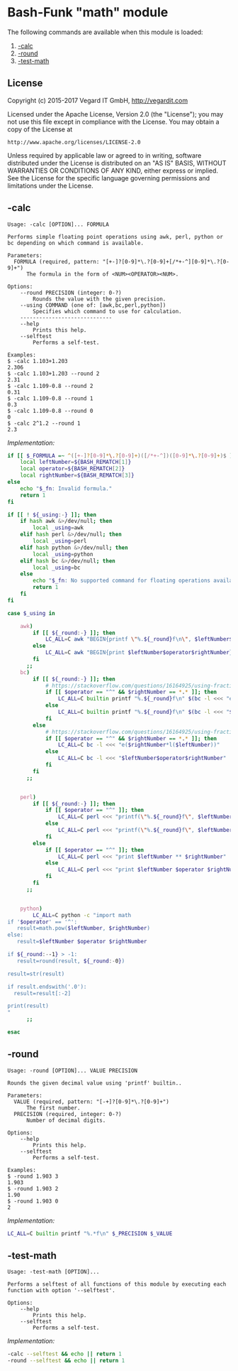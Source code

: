 # Bash-Funk "math" module

[//]: # (THIS FILE IS GENERATED BY BASH-FUNK GENERATOR)

The following commands are available when this module is loaded:

1. [-calc](#-calc)
1. [-round](#-round)
1. [-test-math](#-test-math)


## <a name="license"></a>License

Copyright (c) 2015-2017 Vegard IT GmbH, http://vegardit.com

Licensed under the Apache License, Version 2.0 (the "License");
you may not use this file except in compliance with the License.
You may obtain a copy of the License at

    http://www.apache.org/licenses/LICENSE-2.0

Unless required by applicable law or agreed to in writing, software
distributed under the License is distributed on an "AS IS" BASIS,
WITHOUT WARRANTIES OR CONDITIONS OF ANY KIND, either express or implied.
See the License for the specific language governing permissions and
limitations under the License.


## <a name="-calc"></a>-calc

```
Usage: -calc [OPTION]... FORMULA

Performs simple floating point operations using awk, perl, python or bc depending on which command is available.

Parameters:
  FORMULA (required, pattern: "[+-]?[0-9]*\.?[0-9]+[/*+-^][0-9]*\.?[0-9]+")
      The formula in the form of <NUM><OPERATOR><NUM>.

Options:
    --round PRECISION (integer: 0-?)
        Rounds the value with the given precision.
    --using COMMAND (one of: [awk,bc,perl,python])
        Specifies which command to use for calculation.
    -----------------------------
    --help 
        Prints this help.
    --selftest 
        Performs a self-test.

Examples:
$ -calc 1.103+1.203
2.306
$ -calc 1.103+1.203 --round 2
2.31
$ -calc 1.109-0.8 --round 2
0.31
$ -calc 1.109-0.8 --round 1
0.3
$ -calc 1.109-0.8 --round 0
0
$ -calc 2^1.2 --round 1
2.3
```

*Implementation:*
```bash
if [[ $_FORMULA =~ ^([+-]?[0-9]*\.?[0-9]+)([/*+-^])([0-9]*\.?[0-9]+)$ ]]; then
    local leftNumber=${BASH_REMATCH[1]}
    local operator=${BASH_REMATCH[2]}
    local rightNumber=${BASH_REMATCH[3]}
else
    echo "$_fn: Invalid formula."
    return 1
fi

if [[ ! ${_using:-} ]]; then
    if hash awk &>/dev/null; then
        local _using=awk
    elif hash perl &>/dev/null; then
        local _using=perl
    elif hash python &>/dev/null; then
        local _using=python
    elif hash bc &>/dev/null; then
        local _using=bc
    else
        echo "$_fn: No supported command for floating operations available."
        return 1
    fi
fi

case $_using in

    awk)
        if [[ ${_round:-} ]]; then
            LC_ALL=C awk "BEGIN{printf \"%.${_round}f\n\", $leftNumber$operator$rightNumber}"
        else
            LC_ALL=C awk "BEGIN{print $leftNumber$operator$rightNumber}"
        fi
      ;;
    bc)
        if [[ ${_round:-} ]]; then
            # https://stackoverflow.com/questions/16164925/using-fractional-exponent-with-bc
            if [[ $operator == "^" && $rightNumber == *.* ]]; then
                LC_ALL=C builtin printf "%.${_round}f\n" $(bc -l <<< "e($rightNumber*l($leftNumber))")
            else
                LC_ALL=C builtin printf "%.${_round}f\n" $(bc -l <<< "$leftNumber$operator$rightNumber")
            fi
        else
            # https://stackoverflow.com/questions/16164925/using-fractional-exponent-with-bc
            if [[ $operator == "^" && $rightNumber == *.* ]]; then
                LC_ALL=C bc -l <<< "e($rightNumber*l($leftNumber))"
            else
                LC_ALL=C bc -l <<< "$leftNumber$operator$rightNumber"
            fi
        fi
      ;;


    perl)
        if [[ ${_round:-} ]]; then
            if [[ $operator == "^" ]]; then
                LC_ALL=C perl <<< "printf(\"%.${_round}f\", $leftNumber ** $rightNumber)"
            else
                LC_ALL=C perl <<< "printf(\"%.${_round}f\", $leftNumber $operator $rightNumber)"
            fi
        else
            if [[ $operator == "^" ]]; then
                LC_ALL=C perl <<< "print $leftNumber ** $rightNumber"
            else
                LC_ALL=C perl <<< "print $leftNumber $operator $rightNumber"
            fi
        fi
      ;;


    python)
        LC_ALL=C python -c "import math
if '$operator' == '^':
   result=math.pow($leftNumber, $rightNumber)
else:
   result=$leftNumber $operator $rightNumber

if ${_round:--1} > -1:
   result=round(result, ${_round:-0})

result=str(result)

if result.endswith('.0'):
  result=result[:-2]

print(result)
"
      ;;

esac
```


## <a name="-round"></a>-round

```
Usage: -round [OPTION]... VALUE PRECISION

Rounds the given decimal value using 'printf' builtin..

Parameters:
  VALUE (required, pattern: "[-+]?[0-9]*\.?[0-9]+")
      The first number.
  PRECISION (required, integer: 0-?)
      Number of decimal digits.

Options:
    --help 
        Prints this help.
    --selftest 
        Performs a self-test.

Examples:
$ -round 1.903 3
1.903
$ -round 1.903 2
1.90
$ -round 1.903 0
2
```

*Implementation:*
```bash
LC_ALL=C builtin printf "%.*f\n" $_PRECISION $_VALUE
```


## <a name="-test-math"></a>-test-math

```
Usage: -test-math [OPTION]...

Performs a selftest of all functions of this module by executing each function with option '--selftest'.

Options:
    --help 
        Prints this help.
    --selftest 
        Performs a self-test.
```

*Implementation:*
```bash
-calc --selftest && echo || return 1
-round --selftest && echo || return 1
```

